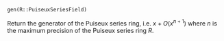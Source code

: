 ```
gen(R::PuiseuxSeriesField)
```

Return the generator of the Puiseux series ring, i.e. $x + O(x^{n + 1})$ where $n$ is the maximum precision of the Puiseux series ring $R$.
